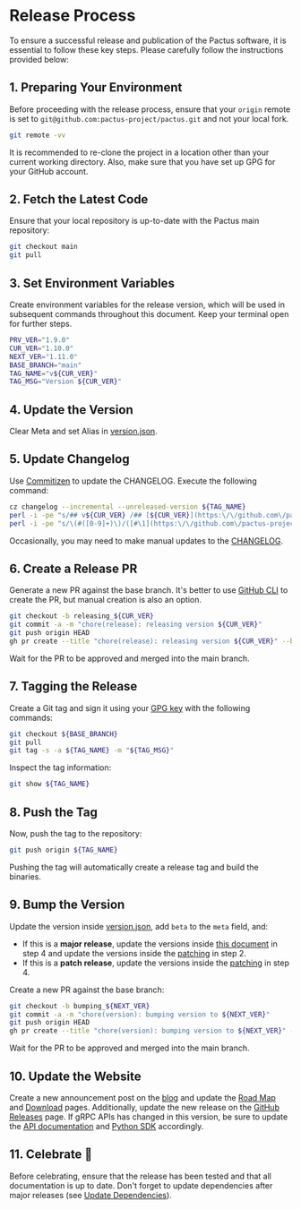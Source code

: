 # Release Process

To ensure a successful release and publication of the Pactus software, it is essential to follow these key steps.
Please carefully follow the instructions provided below:

## 1. Preparing Your Environment

Before proceeding with the release process,
ensure that your `origin` remote is set to `git@github.com:pactus-project/pactus.git`
and not your local fork.

```bash
git remote -vv
```

It is recommended to re-clone the project in a location other than your current working directory.
Also, make sure that you have set up GPG for your GitHub account.

## 2. Fetch the Latest Code

Ensure that your local repository is up-to-date with the Pactus main repository:

```bash
git checkout main
git pull
```

## 3. Set Environment Variables

Create environment variables for the release version, which will be used in subsequent commands throughout this document.
Keep your terminal open for further steps.

```bash
PRV_VER="1.9.0"
CUR_VER="1.10.0"
NEXT_VER="1.11.0"
BASE_BRANCH="main"
TAG_NAME="v${CUR_VER}"
TAG_MSG="Version ${CUR_VER}"
```

## 4. Update the Version

Clear Meta and set Alias in [version.json](../version/version.json).

## 5. Update Changelog

Use [Commitizen](https://github.com/commitizen-tools/commitizen) to update the CHANGELOG. Execute the following command:

```bash
cz changelog --incremental --unreleased-version ${TAG_NAME}
perl -i -pe "s/## v${CUR_VER} /## [${CUR_VER}](https:\/\/github.com\/pactus-project\/pactus\/compare\/v${PRV_VER}...v${CUR_VER}) /g" CHANGELOG.md
perl -i -pe "s/\(#([0-9]+)\)/([#\1](https:\/\/github.com\/pactus-project\/pactus\/pull\/\1))/g" CHANGELOG.md
```

Occasionally, you may need to make manual updates to the [CHANGELOG](../CHANGELOG.md).

## 6. Create a Release PR

Generate a new PR against the base branch.
It's better to use [GitHub CLI](https://github.com/cli/cli/) to create the PR, but manual creation is also an option.

```bash
git checkout -b releasing_${CUR_VER}
git commit -a -m "chore(release): releasing version ${CUR_VER}"
git push origin HEAD
gh pr create --title "chore(release): releasing version ${CUR_VER}" --body "Releasing version ${CUR_VER}" --base ${BASE_BRANCH}
```

Wait for the PR to be approved and merged into the main branch.

## 7. Tagging the Release

Create a Git tag and sign it using your [GPG key](https://docs.github.com/en/authentication/managing-commit-signature-verification/about-commit-signature-verification) with the following commands:

```bash
git checkout ${BASE_BRANCH}
git pull
git tag -s -a ${TAG_NAME} -m "${TAG_MSG}"
```

Inspect the tag information:

```bash
git show ${TAG_NAME}
```

## 8. Push the Tag

Now, push the tag to the repository:

```bash
git push origin ${TAG_NAME}
```

Pushing the tag will automatically create a release tag and build the binaries.

## 9. Bump the Version

Update the version inside [version.json](../version/version.json), add `beta` to the `meta` field, and:
- If this is a **major release**, update the versions inside [this document](./releasing.md#3-set-environment-variables) in step 4 and
update the versions inside the [patching](./patching.md#4-set-environment-variables) in step 2.
- If this is a **patch release**, update the versions inside the [patching](./patching.md#4-set-environment-variables) in step 4.

Create a new PR against the base branch:

```bash
git checkout -b bumping_${NEXT_VER}
git commit -a -m "chore(version): bumping version to ${NEXT_VER}"
git push origin HEAD
gh pr create --title "chore(version): bumping version to ${NEXT_VER}" --body "Bumping version to ${NEXT_VER}" --base ${BASE_BRANCH}
```

Wait for the PR to be approved and merged into the main branch.

## 10. Update the Website

Create a new announcement post on the
[blog](https://pactus.org/blog/) and update the
[Road Map](https://pactus.org/about/roadmap/) and
[Download](https://pactus.org/download/) pages.
Additionally, update the new release on the
[GitHub Releases](https://github.com/pactus-project/pactus/releases) page.
If gRPC APIs has changed in this version,
be sure to update the [API documentation](https://docs.pactus.org/api/) and
[Python SDK](https://github.com/pactus-project/python-sdk) accordingly.

## 11. Celebrate 🎉

Before celebrating, ensure that the release has been tested and that all documentation is up to date.
Don't forget to update dependencies after major releases (see [Update Dependencies](./update-dependencies.md)).

